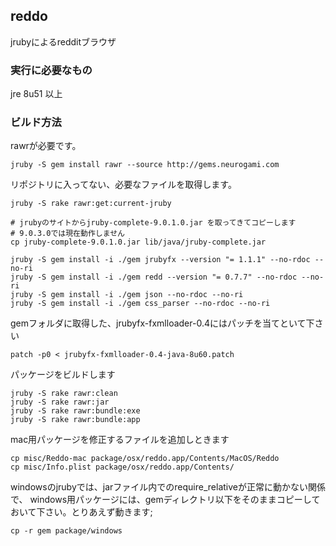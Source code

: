 ## reddo

jrubyによるredditブラウザ

### 実行に必要なもの

jre 8u51 以上

### ビルド方法

rawrが必要です。

    jruby -S gem install rawr --source http://gems.neurogami.com

リポジトリに入ってない、必要なファイルを取得します。

    jruby -S rake rawr:get:current-jruby
    
    # jrubyのサイトからjruby-complete-9.0.1.0.jar を取ってきてコピーします
    # 9.0.3.0では現在動作しません
    cp jruby-complete-9.0.1.0.jar lib/java/jruby-complete.jar

    jruby -S gem install -i ./gem jrubyfx --version "= 1.1.1" --no-rdoc --no-ri
    jruby -S gem install -i ./gem redd --version "= 0.7.7" --no-rdoc --no-ri
    jruby -S gem install -i ./gem json --no-rdoc --no-ri
    jruby -S gem install -i ./gem css_parser --no-rdoc --no-ri

gemフォルダに取得した、jrubyfx-fxmlloader-0.4にはパッチを当てといて下さい

    patch -p0 < jrubyfx-fxmlloader-0.4-java-8u60.patch

パッケージをビルドします

    jruby -S rake rawr:clean
    jruby -S rake rawr:jar
    jruby -S rake rawr:bundle:exe
    jruby -S rake rawr:bundle:app

mac用パッケージを修正するファイルを追加しときます

    cp misc/Reddo-mac package/osx/reddo.app/Contents/MacOS/Reddo
    cp misc/Info.plist package/osx/reddo.app/Contents/

windowsのjrubyでは、jarファイル内でのrequire_relativeが正常に動かない関係で、
windows用パッケージには、gemディレクトリ以下をそのままコピーしておいて下さい。とりあえず動きます;

    cp -r gem package/windows


